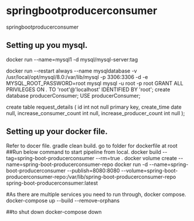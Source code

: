 # springbootproducerconsumer
springbootproducerconsumer


## Setting up you mysql.
docker run --name=mysql1 -d mysql/mysql-server:tag

docker run --restart always --name mysqldatabase -v /usr/local/opt/mysql/8.0:/var/lib/mysql -p 3306:3306 -d -e MYSQL_ROOT_PASSWORD=root mysql
 mysql -u root -p root
 GRANT ALL PRIVILEGES ON *.* TO 'root'@'localhost' IDENTIFIED BY 'root';
 create database producerConsumer;
 USE producerConsumer;
 
create table request_details
(
    id                      int  not null
    primary                 key,
    create_time             date null,
    increase_consumer_count int  null,
    increase_producer_count int  null
);
 
## Setting up your docker file.
Refer to docer file.
gradle clean build.
go to folder for dockerfile at root
##Run below command to start pipeline from local. 
docker build --tag=spring-boot-producerconsumer --rm=true .
docker volume create --name=spring-boot-producerconsumer-repo
docker run -d --name=spring-boot-producerconsumer --publish=8080:8080 --volume=spring-boot-producerconsumer-repo:/var/lib/spring-boot-producerconsumer-repo spring-boot-producerconsumer:latest

#As there are multiple services you need to run through, docker compose.
docker-compose up --build --remove-orphans

##to shut down
docker-compose down